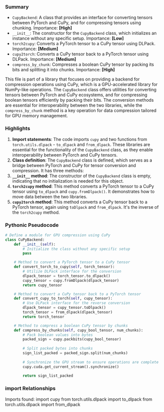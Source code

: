 

### Summary



* `CupyBackend`: A class that provides an interface for converting tensors between PyTorch and CuPy, and for compressing tensors using chunking. Importance: **[High]**
* `__init__`: The constructor for the `CupyBackend` class, which initializes an instance without any specific setup. Importance: **[Low]**
* `torch2cupy`: Converts a PyTorch tensor to a CuPy tensor using DLPack. Importance: **[Medium]**
* `cupy2torch`: Converts a CuPy tensor back to a PyTorch tensor using DLPack. Importance: **[Medium]**
* `compress_by_chunk`: Compresses a boolean CuPy tensor by packing its bits and splitting it into chunks. Importance: **[High]** 

This file is part of a library that focuses on providing a backend for compression operations using CuPy, which is a GPU-accelerated library for NumPy-like operations. The `CupyBackend` class offers utilities for converting tensors between PyTorch and CuPy ecosystems, and for compressing boolean tensors efficiently by packing their bits. The conversion methods are essential for interoperability between the two libraries, while the `compress_by_chunk` method is a key operation for data compression tailored for GPU memory management.

### Highlights



1. **Import statements**: The code imports `cupy` and two functions from `torch.utils.dlpack` - `to_dlpack` and `from_dlpack`. These libraries are essential for the functionality of the `CupyBackend` class, as they enable interoperability between PyTorch and CuPy tensors.
2. **Class definition**: The `CupyBackend` class is defined, which serves as a bridge between PyTorch and CuPy for tensor conversion and compression. It has three methods:
3. **`__init__` method**: The constructor of the `CupyBackend` class is empty, indicating that no initialization is needed for this object.
4. **`torch2cupy` method**: This method converts a PyTorch tensor to a CuPy tensor using `to_dlpack` and `cupy.fromDlpack()`. It demonstrates how to move data between the two libraries.
5. **`cupy2torch` method**: This method converts a CuPy tensor back to a PyTorch tensor, again using `toDlpack` and `from_dlpack`. It's the inverse of the `torch2cupy` method.

### Pythonic Pseudocode

```python
# Define a module for GPU compression using CuPy
class CuPyBackend:
    def __init__(self):
        # Initialize the class without any specific setup
        pass

    # Method to convert a PyTorch tensor to a CuPy tensor
    def convert_torch_to_cupy(self, torch_tensor):
        # Utilize DLPack interface for the conversion
        dlpack_tensor = torch_tensor.to_dlpack()
        cupy_tensor = cupy.fromDlpack(dlpack_tensor)
        return cupy_tensor

    # Method to convert a CuPy tensor back to a PyTorch tensor
    def convert_cupy_to_torch(self, cupy_tensor):
        # Use DLPack interface for the reverse conversion
        dlpack_tensor = cupy_tensor.toDlpack()
        torch_tensor = from_dlpack(dlpack_tensor)
        return torch_tensor

    # Method to compress a boolean CuPy tensor by chunks
    def compress_by_chunks(self, cupy_bool_tensor, num_chunks):
        # Pack boolean values into bytes
        packed_sign = cupy.packbits(cupy_bool_tensor)
        
        # Split packed bytes into chunks
        sign_list_packed = packed_sign.split(num_chunks)
        
        # Synchronize the GPU stream to ensure operations are complete
        cupy.cuda.get_current_stream().synchronize()
        
        return sign_list_packed
```


### import Relationships

Imports found:
import cupy
from torch.utils.dlpack import to_dlpack
from torch.utils.dlpack import from_dlpack